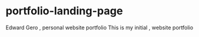 # portfolio-landing-page
Edward Gero , 
personal website portfolio
This is my initial , website portfolio
